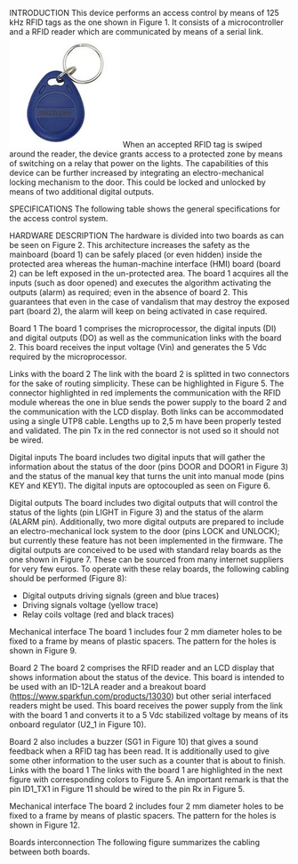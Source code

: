 INTRODUCTION
This device performs an access control by means of 125 kHz RFID tags as the one shown in Figure 1. It consists of a microcontroller and a RFID reader which are communicated by means of a serial link.
![Alt text](/media/RFID_tag.jpg?raw=true)
When an accepted RFID tag is swiped around the reader, the device grants access to a protected zone by means of switching on a relay that power on the lights. The capabilities of this device can be further increased by integrating an electro-mechanical locking mechanism to the door. This could be locked and unlocked by means of two additional digital outputs.

SPECIFICATIONS
The following table shows the general specifications for the access control system.

HARDWARE DESCRIPTION
The hardware is divided into two boards as can be seen on Figure 2. This architecture increases the safety as the mainboard (board 1) can be safely placed (or even hidden) inside the protected area whereas the human-machine interface (HMI) board (board 2) can be left exposed in the un-protected area.
The board 1 acquires all the inputs (such as door opened) and executes the algorithm activating the outputs (alarm) as required; even in the absence of board 2. This guarantees that even in the case of vandalism that may destroy the exposed part (board 2), the alarm will keep on being activated in case required.

Board 1
The board 1 comprises the microprocessor, the digital inputs (DI) and digital outputs (DO) as well as the communication links with the board 2. This board receives the input voltage (Vin) and generates the 5 Vdc required by the microprocessor.

Links with the board 2
The link with the board 2 is splitted in two connectors for the sake of routing simplicity. These can be highlighted in Figure 5. The connector highlighted in red implements the communication with the RFID module whereas the one in blue sends the power supply to the board 2 and the communication with the LCD display.
Both links can be accommodated using a single UTP8 cable. Lengths up to 2,5 m have been properly tested and validated.
The pin Tx in the red connector is not used so it should not be wired.

Digital inputs
The board includes two digital inputs that will gather the information about the status of the door (pins DOOR and DOOR1 in Figure 3) and the status of the manual key that turns the unit into manual mode (pins KEY and KEY1). The digital inputs are optocoupled as seen on Figure 6.

Digital outputs
The board includes two digital outputs that will control the status of the lights (pin LIGHT in Figure 3) and the status of the alarm (ALARM pin). Additionally, two more digital outputs are prepared to include an electro-mechanical lock system to the door (pins LOCK and UNLOCK); but currently these feature has not been implemented in the firmware.
The digital outputs are conceived to be used with standard relay boards as the one shown in Figure 7. These can be sourced from many internet suppliers for very few euros.
To operate with these relay boards, the following cabling should be performed (Figure 8):
-	Digital outputs driving signals (green and blue traces)
-	Driving signals voltage (yellow trace)
-	Relay coils voltage (red and black traces)

Mechanical interface
The board 1 includes four 2 mm diameter holes to be fixed to a frame by means of plastic spacers. The pattern for the holes is shown in Figure 9.

Board 2
The board 2 comprises the RFID reader and an LCD display that shows information about the status of the device. This board is intended to be used with an ID-12LA reader and a breakout board   (https://www.sparkfun.com/products/13030) but other serial interfaced readers might be used.
This board receives the power supply from the link with the board 1 and converts it to a 5 Vdc stabilized voltage by means of its onboard regulator (U2_1 in Figure 10).

Board 2 also includes a buzzer (SG1 in Figure 10) that gives a sound feedback when a RFID tag has been read. It is additionally used to give some other information to the user such as a counter that is about to finish.
Links with the board 1
The links with the board 1 are highlighted in the next figure with corresponding colors to Figure 5. An important remark is that the pin ID1_TX1 in Figure 11 should be wired to the pin Rx in Figure 5.

Mechanical interface
The board 2 includes four 2 mm diameter holes to be fixed to a frame by means of plastic spacers. The pattern for the holes is shown in Figure 12.

Boards interconnection
The following figure summarizes the cabling between both boards.


